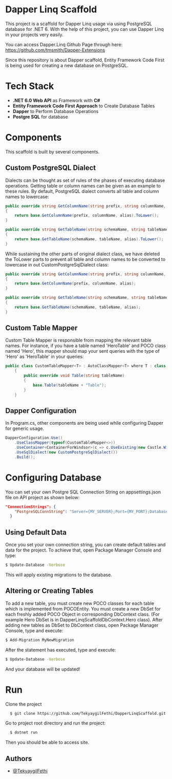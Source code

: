 
# Dapper Linq Scaffold

This project is a scaffold for Dapper Linq usage via using PostgreSQL database for .NET 6. With the help of this project, you can use Dapper Linq in your projects very easily.

You can access Dapper.Linq Github Page through here: https://github.com/tmsmith/Dapper-Extensions

Since this repository is about Dapper scaffold, Entity Framework Code First is being used for creating a new database on PostgreSQL.

# Tech Stack

- **.NET 6.0 Web API** as Framework with **C#**
- **Entity Framework Code First Approach** to Create Database Tables
- **Dapper** to Perform Database Operations
- **Postgre SQL** for database

# Components

This scaffold is built by several components.

## Custom PostgreSQL Dialect
Dialects can be thought as set of rules of the phases of executing database operations. Getting table or column names can be given as an example to these rules. By default, PostgreSQL dialect converts all table and column names to lowercase:

```csharp
public override string GetColumnName(string prefix, string columnName, string alias)
{
    return base.GetColumnName(prefix, columnName, alias).ToLower();
}

public override string GetTableName(string schemaName, string tableName, string alias)
{
    return base.GetTableName(schemaName, tableName, alias).ToLower();
}
```

While sustaining the other parts of original dialect class, we have deleted the ToLower parts to prevent all table and column names to be converted to lowercase in out CustomPostgreSqlDialect class:
```csharp
public override string GetColumnName(string prefix, string columnName, string alias)
{
    return base.GetColumnName(prefix, columnName, alias);
}

public override string GetTableName(string schemaName, string tableName, string alias)
{
    return base.GetTableName(schemaName, tableName, alias);
}
```

## Custom Table Mapper
Custom Table Mapper is responsible from mapping the relevant table names. For instance, if you have a table named 'HeroTable' and POCO class named 'Hero', this mapper should map your sent queries with the type of 'Hero' as 'HeroTable' in your queries:
```csharp
public class CustomTableMapper<T> : AutoClassMapper<T> where T : class
    {
        public override void Table(string tableName)
        {
            base.Table(tableName + "Table");
        }
    }
```

## Dapper Configuration
In Program.cs, other components are being used while configuring Dapper for generic usage.

```csharp
DapperConfiguration.Use()
    .UseClassMapper(typeof(CustomTableMapper<>))
    .UseContainer<ContainerForWindsor>(c => c.UseExisting(new Castle.Windsor.WindsorContainer()))
    .UseSqlDialect(new CustomPostgreSqlDialect())
    .Build();
```

# Configuring Database

You can set your own Postgre SQL Connection String on appsettings.json file on API project as shown below:

```json
"ConnectionStrings": {
    "PostgreSQLConnString": "Server={MY_SERVER};Port={MY_PORT};Database={MY_DATABASE};User ID={MY_USER_ID};Password={MY_PASSWORD}"
  }
```
## Using Default Data

Once you set your own connection string, you can create default tables and data for the project. To achieve that, open Package Manager Console and type:

```bash
$ Update-Database -Verbose
```

This will apply existing migrations to the database.

## Altering or Creating Tables
To add a new table, you must create new POCO classes for each table which is implemented from POCOEntity. You must create a new DbSet for each freshly added POCO Object in corresponding DbContext class. (For example Hero DbSet is in DapperLinqScaffoldDbContext.Hero class). After adding new tables as DbSet to DbContext class, open Package Manager Console, type and execute:
```bash
$ Add-Migration MyNewMigration
```
After the statement has executed, type and execute:
```bash
$ Update-Database -Verbose
```

And your database will be updated!

# Run

Clone the project

```bash
  $ git clone https://github.com/TekyaygilFethi/DapperLinqScaffold.git
```
Go to project root directory and run the project:

```bash
  $ dotnet run
```

Then you should be able to access site.

## Authors

- [@TekyaygilFethi](https://www.github.com/TekyaygilFethi)

